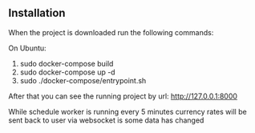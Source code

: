 ## Installation

When the project is downloaded run the following commands:

On Ubuntu:
1) sudo docker-compose build
2) sudo docker-compose up -d
3) sudo ./docker-compose/entrypoint.sh

After that you can see the running project by url: http://127.0.0.1:8000

While schedule worker is running every 5 minutes currency rates will be sent back to user via websocket is some data has changed
